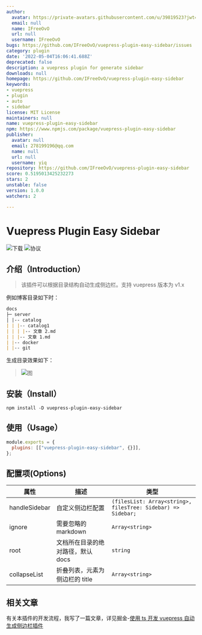 ```yaml
---
author:
  avatar: https://private-avatars.githubusercontent.com/u/39819523?jwt=eyJhbGciOiJIUzI1NiIsInR5cCI6IkpXVCJ9.eyJpc3MiOiJnaXRodWIuY29tIiwiYXVkIjoicmF3LmdpdGh1YnVzZXJjb250ZW50LmNvbSIsImtleSI6ImtleTEiLCJleHAiOjE3MzQ2NzIxMjAsIm5iZiI6MTczNDY3MDkyMCwicGF0aCI6Ii91LzM5ODE5NTIzIn0.ypdONatv8vWgzR5K08ixFYZtakEs5ghVWPrarwVt--o&v=4
  email: null
  name: IFreeOvO
  url: null
  username: IFreeOvO
bugs: https://github.com/IFreeOvO/vuepress-plugin-easy-sidebar/issues
category: plugin
date: '2022-05-04T16:06:41.688Z'
deprecated: false
description: a vuepress plugin for generate sidebar
downloads: null
homepage: https://github.com/IFreeOvO/vuepress-plugin-easy-sidebar
keywords:
- vuepress
- plugin
- auto
- sidebar
license: MIT License
maintainers: null
name: vuepress-plugin-easy-sidebar
npm: https://www.npmjs.com/package/vuepress-plugin-easy-sidebar
publisher:
  avatar: null
  email: 278199196@qq.com
  name: null
  url: null
  username: yiq
repository: https://github.com/IFreeOvO/vuepress-plugin-easy-sidebar
score: 0.5195013425232273
stars: 2
unstable: false
version: 1.0.0
watchers: 2

---
```


# Vuepress Plugin Easy Sidebar

![下载](https://img.shields.io/npm/dw/vuepress-plugin-easy-sidebar)
![协议](https://img.shields.io/github/license/IFreeOvO/vuepress-plugin-easy-sidebar)

## 介绍（Introduction）

> 该插件可以根据目录结构自动生成侧边栏。支持 vuepress 版本为 v1.x

例如博客目录如下时：

```md
docs
├─ server
│ |-- catalog
| | |-- catalog1
| | | |-- 文章 2.md
| | |-- 文章 1.md
| |-- docker
| |-- git
```

生成目录效果如下：

> ![图](./preview.png)

## 安装（Install）

```
npm install -D vuepress-plugin-easy-sidebar
```

## 使用（Usage）

```js
module.exports = {
  plugins: [["vuepress-plugin-easy-sidebar", {}]],
};
```

## 配置项(Options)

| 属性          | 描述                              | 类型                                                         |
| ------------- | --------------------------------- | ------------------------------------------------------------ |
| handleSidebar | 自定义侧边栏配置                  | `(filesList: Array<string>, filesTree: Sidebar) => Sidebar;` |
| ignore        | 需要忽略的 markdown               | `Array<string>`                                              |
| root          | 文档所在目录的绝对路径，默认 docs | `string`                                                     |
| collapseList  | 折叠列表，元素为侧边栏的 title    | `Array<string>`                                              |

## 相关文章

有关本插件的开发流程，我写了一篇文章，详见掘金-[使用 ts 开发 vuepress 自动生成侧边栏插件](https://juejin.cn/post/7093920481899708447)
